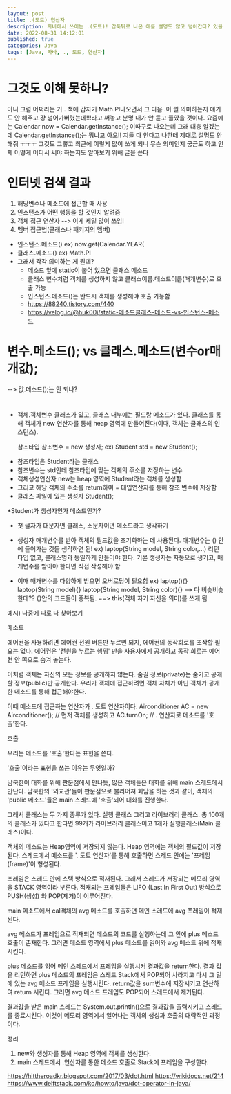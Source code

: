 ```yaml
---
layout: post
title: .(도트) 연산자
description: 자바에서 쓰이는 .(도트)! 갑툭튀로 나온 애를 설명도 않고 넘어간다? 있을 수 없지!
date: 2022-08-31 14:12:01
published: true
categories: Java
tags: [Java, 자바, ., 도트, 연산자]
---
```

  
# 그것도 이해 못하니?
아니 그럼 어쩌라는 거.. 책에 갑자기 Math.PI나오면서 그 다음 .이 뭘 의미하는지 얘기도 안 해주고 걍 넘어가버렸는데!!!라고 써놓고 분명 내가 안 듣고 졸았을 것이다. 요즘에는 Calendar now = Calendar.getInstance(); 이따구로 나오는데 그래 대충 알겠는데 Calendar.getInstance();는 뭐냐고 아오!! 지들 다 안다고 나한테 제대로 설명도 안 해줘 ㅜㅜㅜ 그것도 그렇고 최근에 이렇게 많이 쓰게 되니 무슨 의미인지 궁금도 하고 언제 어떻게 어디서 써야 하는지도 알아보기 위해 글을 쓴다
  
# 인터넷 검색 결과
1. 해당변수나 메소드에 접근할 때 사용
2. 인스턴스가 어떤 행동을 할 것인지 알려줌
3. 객체 접근 연산자 --> 이게 제일 많이 쓰임!
4. 멤버 접근법(클래스나 패키지의 멤버)
  - 인스턴스.메소드() ex) now.get(Calendar.YEAR(
  - 클래스.메소드() ex) Math.PI
  - 그래서 각각 의미하는 게 뭔데?
    - 메소드 앞에 static이 붙어 있으면 클래스 메소드
    - 클래스 변수처럼 객체를 생성하지 않고 클래스이름.메소드이름(매개변수)로 호출 가능
    - 인스턴스.메소드()는 반드시 객체를 생성해야 호출 가능함 
    - https://88240.tistory.com/440
    - https://velog.io/@huk00j/static-메소드클래스-메소드-vs-인스턴스-메소드

# 변수.메소드(); vs 클래스.메소드(변수or매개값);
--> 값.메소드();는 안 되나?


# 
* 객체.객체변수
클래스가 있고, 클래스 내부에는 필드랑 메소드가 있다.
클래스를 통해 객체가 new 연산자를 통해 heap 영역에 만들어진다(이때, 객체는 클래스의 인스턴스).

    참조타입  참조변수  = new 생성자;
ex) Student  std   =  new Student();
- 참조타입은 Student라는 클래스
- 참조변수는 std인데 참조타입에 맞는 객체의 주소를 저장하는 변수
- 객체생성연산자 new는 heap 영역에 Student라는 객체를 생성함
- 그리고 해당 객체의 주소를 return하여 = 대입연산자를 통해 참조 변수에 저장함
- 클래스 파일에 있는 생성자 Student();

*Student가 생성자인가 메소드인가?
- 첫 글자가 대문자면 클래스, 소문자이면 메소드라고 생각하기

* 생성자
매개변수를 받아 객체의 필드값을 초기화하는 데 사용된다.
매개변수는 () 안에 들어가는 것들 생각하면 됨!
ex) laptop(String model, String color,...)
리턴타입 없고, 클래스명과 동일하게 만들어야 한다.
기본 생성자는 자동으로 생기고, 매개변수를 받아야 한다면 직접 작성해야 함
- 이때 매개변수를 다양하게 받으면 오버로딩이 필요함
ex) laptop(){} laptop(String model){} laptop(String model, String color){}
--> 다 비슷비슷한데?? {}안의 코드들이 중복됨. ==> this(객체 자기 자신을 의미)를 쓰게 됨

예시)
나중에 따로 다 찾아보기

메소드

 
에어컨을 사용하려면 에어컨 전원 버튼만 누르면 되지, 에어컨의 동작회로를 조작할 필요는 없다. 에어컨은 '전원을 누르는 행위' 만을 사용자에게 공개하고 동작 회로는 에어컨 안 쪽으로 숨겨 놓는다.
 
이처럼 객체는 자신의 모든 정보를 공개하지 않는다. 숨길 정보(private)는 숨기고 공개할 정보(public)만 공개한다. 우리가 객체에 접근하려면 객체 자체가 아닌 객체가 공개한 메소드를 통해 접근해야한다.
 
이때 메소드에 접근하는 연산자가 . 도트 연산자이다.
Airconditioner AC = new Airconditioner(); // 먼저 객체를 생성하고 AC.turnOn; // . 연산자로 메소드를 '호출'한다.
 
 
 
호출

 
우리는 메소드를 '호출'한다는 표현을 쓴다.
 
 
'호출'이라는 표현을
쓰는 이유는 무엇일까?
 
 
남북한이 대화를 위해 판문점에서 만나듯, 많은 객체들은 대화를 위해 main 스레드에서 만난다. 남북한의 '외교관'들이 판문점으로 불리어져 회담을 하는 것과 같이, 객체의 'public 메소드'들은 main 스레드에 '호출'되어 대화를 진행한다.
 
그래서 클래스는 두 가지 종류가 있다. 실행 클래스 그리고 라이브러리 클래스. 총 100개의 클래스가 있다고 한다면 99개가 라이브러리 클래스이고 1개가 실행클래스(Main 클래스)이다.
 

 
 
객체의 메소드는 Heap영역에 저장되지 않는다. Heap 영역에는 객체의 필드값이 저장된다. 스레드에서 메소드를 '. 도트 연산자'를 통해 호출하면 스레드 안에는 '프레임(frame)'이 형성된다.
 
프레임은 스레드 안에 스택 방식으로 적재된다. 그래서 스레드가 저장되는 메모리 영역을 STACK 영역이라 부른다. 적재되는 프레임들은 LIFO (Last In First Out) 방식으로 PUSH(생성) 와 POP(제거)이 이루어진다.
 
 

 
main 메소드에서 cal객체의 avg 메소드를 호출하면 메인 스레드에 avg 프레임이 적재된다.
 

avg 메소드가 프레임으로 적재되면 메소드의 코드를 실행하는데 그 안에 plus 메소드 호출이 존재한다. 그러면 메소드 영역에서 plus 메소드를 읽어와 avg 메소드 위에 적재시킨다.
 

 
plus 메소드를 읽어 메인 스레드에서 프레임을 실행시켜 결과값을 return한다. 결과 값을 리턴하면 plus 메소드의 프레임은 스레드 Stack에서 POP되어 사라지고 다시 그 밑에 있는 avg 메소드 프레임을 실행시킨다. return값을 sum변수에 저장시키고 연산하여 return 시킨다. 그러면 avg 메소드 프레임도 POP되어 스레드에서 제거된다.
 
결과값을 받은 main 스레드는 System.out.println()으로 결과값을 출력시키고 스레드를 종료시킨다. 이것이 메모리 영역에서 일어나는 객체의 생성과 호출의 대략적인 과정이다.
 
 
 

정리

 
 
1. new와 생성자를 통해 Heap 영역에 객체를 생성한다.
2. main 스레드에서 .연산자를 통한 메소드 호출로 Stack에 프레임을 구성한다.


https://hittheroadkr.blogspot.com/2017/03/dot.html
https://wikidocs.net/214
https://www.delftstack.com/ko/howto/java/dot-operator-in-java/
